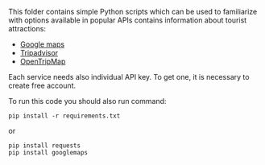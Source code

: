 This folder contains simple Python scripts which can be used to familiarize with options available in popular APIs contains information about tourist attractions:  
* [Google maps](https://developers.google.com/maps?hl=en)
* [Tripadvisor](https://www.tripadvisor.com/developers)
* [OpenTripMap](https://opentripmap.io/product)

Each service needs also individual API key. To get one, it is necessary to create free account. 

To run this code you should also run command:
```commandline
pip install -r requirements.txt
```

or
```commandline
pip install requests
pip install googlemaps
```

